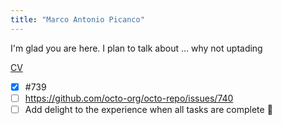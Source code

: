 ```yaml
---
title: "Marco Antonio Picanco"
---
```


I'm glad you are here. I plan to talk about ...
why not uptading 

[CV](/assets/RESUME_MARCOPICANCO.pdf)

- [x] #739
- [ ] https://github.com/octo-org/octo-repo/issues/740
- [ ] Add delight to the experience when all tasks are complete :tada:
